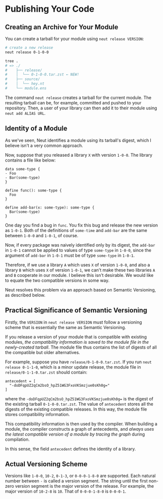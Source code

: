 # Publishing Your Code

## Creating an Archive for Your Module

You can create a tarball for your module using `neut release VERSION`:

```sh
# create a new release
neut release 0-1-0-0

tree .
# => ./
#    ├── release/
#    │  └── 0-1-0-0.tar.zst ← NEW!
#    ├── source/
#    │  └── hey.nt
#    └── module.ens
```

The command `neut release` creates a tarball for the current module. The resulting tarball can be, for example, committed and pushed to your repository. Then, a user of your library can then add it to their module using `neut add ALIAS URL`.

## Identity of a Module

As we've seen, Neut identifies a module using its tarball's digest, which I believe isn't a very common approach.

Now, suppose that you released a library `X` with version `1-0-0`. The library contains a file like below:

```neut
data some-type {
- Foo
- Bar(some-type)
}

define func(): some-type {
  Foo
}

define add-bar(x: some-type): some-type {
  Bar(some-type)
}
```

One day you find a bug in `func`. You fix this bug and release the new version as `1-0-1`. Both of the definitions of `some-time` and `add-bar` are the same between `1-0-0` and `1-0-1`, of course.

Now, if every package was naively identified only by its digest, the `add-bar` in `1-0-1` cannot be applied to values of type `some-type` in `1-0-0`, since the argument of `add-bar` in `1-0-1` must be of type `some-type` in `1-0-1`.

Therefore, if we use a library `A` which uses `X` of version `1-0-0`, and also a library `B` which uses `X` of version `1-0-1`, we can't make these two libraries `A` and `B` cooperate in our module. I believe this isn't desirable. We would like to equate the two compatible versions in some way.

Neut resolves this problem via an approach based on Semantic Versioning, as described below.

## Practical Significance of Semantic Versioning

Firstly, the `VERSION` in `neut release VERSION` must follow a versioning scheme that is essentially the same as Semantic Versioning.

If you release a version of your module that is compatible with existing modules, *the compatibility information is saved to the module file in the newly-created tarball*. The module file thus contains the list of digests of all the compatible but older alternatives.

For example, suppose you have `release/0-1-0-0.tar.zst`. If you run `neut release 0-1-1-0`, which is a minor update release, the module file in `release/0-1-1-0.tar.zst` should contain:

```text
antecedent = [
  "-doDFqpUZ2qCm2bsO_hpZ51WG3FxoVKSmzjue0sKh0g="
]
```

where the `-doDFqpUZ2qCm2bsO_hpZ51WG3FxoVKSmzjue0sKh0g=` is the digest of the existing tarball `0-1-0-0.tar.zst`. The value of `antecedent` stores all the digests of the existing compatible releases. In this way, the module file stores compatibility information.

This compatibility information is then used by the compiler. When building a module, the compiler constructs a graph of antecedents, and *always uses the latest compatible version of a module by tracing the graph* during compilation.

In this sense, the field `antecedent` defines the identity of a library.

## Actual Versioning Scheme

Versions like `1-0-0`, `10-2`, `0-1-3`, or `0-0-0-1-8-0` are supported. Each natural number between `-` is called a version segment. The string until the first non-zero version segment is the major version of the release. For example, the major version of `10-2-8` is `10`. That of `0-0-0-1-8-0` is `0-0-0-1`.
